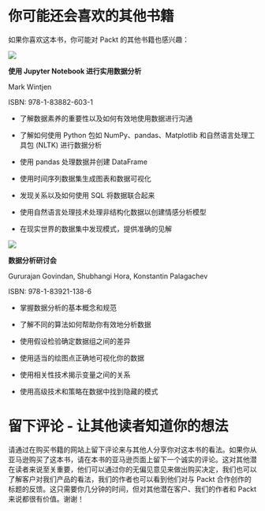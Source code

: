 # 你可能还会喜欢的其他书籍

如果你喜欢这本书，你可能对 Packt 的其他书籍也感兴趣：

![](https://www.packtpub.com/product/practical-data-analysis-using-jupyter-notebook/9781838826031)

**使用 Jupyter Notebook 进行实用数据分析**

Mark Wintjen

ISBN: 978-1-83882-603-1

+   了解数据素养的重要性以及如何有效地使用数据进行沟通

+   了解如何使用 Python 包如 NumPy、pandas、Matplotlib 和自然语言处理工具包 (NLTK) 进行数据分析

+   使用 pandas 处理数据并创建 DataFrame

+   使用时间序列数据集生成图表和数据可视化

+   发现关系以及如何使用 SQL 将数据联合起来

+   使用自然语言处理技术处理非结构化数据以创建情感分析模型

+   在现实世界的数据集中发现模式，提供准确的见解

![](https://www.packtpub.com/product/the-data-analysis-workshop/9781839211386)

**数据分析研讨会**

Gururajan Govindan, Shubhangi Hora, Konstantin Palagachev

ISBN: 978-1-83921-138-6

+   掌握数据分析的基本概念和规范

+   了解不同的算法如何帮助你有效地分析数据

+   使用假设检验确定数据组之间的差异

+   使用适当的绘图点正确地可视化你的数据

+   使用相关性技术揭示变量之间的关系

+   使用高级技术和策略在数据中找到隐藏的模式

# 留下评论 - 让其他读者知道你的想法

请通过在购买书籍的网站上留下评论来与其他人分享你对这本书的看法。如果你从亚马逊购买了这本书，请在本书的亚马逊页面上留下一个诚实的评论。这对其他潜在读者来说至关重要，他们可以通过你的无偏见意见来做出购买决定，我们也可以了解客户对我们产品的看法，我们的作者也可以看到他们对与 Packt 合作创作的标题的反馈。这只需要你几分钟的时间，但对其他潜在客户、我们的作者和 Packt 来说都很有价值。谢谢！
